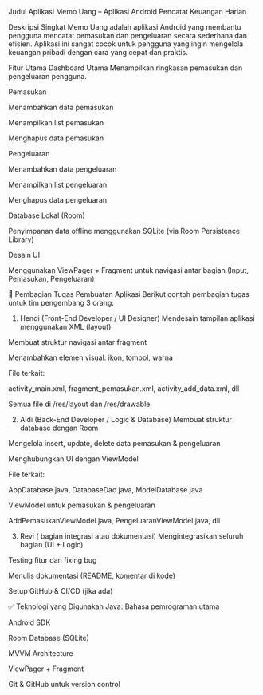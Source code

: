 Judul Aplikasi
Memo Uang – Aplikasi Android Pencatat Keuangan Harian

Deskripsi Singkat
Memo Uang adalah aplikasi Android yang membantu pengguna mencatat pemasukan dan pengeluaran secara sederhana dan efisien. Aplikasi ini sangat cocok untuk pengguna yang ingin mengelola keuangan pribadi dengan cara yang cepat dan praktis.

Fitur Utama
Dashboard Utama
Menampilkan ringkasan pemasukan dan pengeluaran pengguna.

Pemasukan

Menambahkan data pemasukan

Menampilkan list pemasukan

Menghapus data pemasukan

Pengeluaran

Menambahkan data pengeluaran

Menampilkan list pengeluaran

Menghapus data pengeluaran

Database Lokal (Room)

Penyimpanan data offline menggunakan SQLite (via Room Persistence Library)

Desain UI

Menggunakan ViewPager + Fragment untuk navigasi antar bagian (Input, Pemasukan, Pengeluaran)

👥 Pembagian Tugas Pembuatan Aplikasi
Berikut contoh pembagian tugas untuk tim pengembang 3 orang:

1. Hendi (Front-End Developer / UI Designer)
Mendesain tampilan aplikasi menggunakan XML (layout)

Membuat struktur navigasi antar fragment

Menambahkan elemen visual: ikon, tombol, warna

File terkait:

activity_main.xml, fragment_pemasukan.xml, activity_add_data.xml, dll

Semua file di /res/layout dan /res/drawable

2. Aldi (Back-End Developer / Logic & Database)
Membuat struktur database dengan Room

Mengelola insert, update, delete data pemasukan & pengeluaran

Menghubungkan UI dengan ViewModel

File terkait:

AppDatabase.java, DatabaseDao.java, ModelDatabase.java

ViewModel untuk pemasukan & pengeluaran

AddPemasukanViewModel.java, PengeluaranViewModel.java, dll

3. Revi  ( bagian integrasi atau dokumentasi)
Mengintegrasikan seluruh bagian (UI + Logic)

Testing fitur dan fixing bug

Menulis dokumentasi (README, komentar di kode)

Setup GitHub & CI/CD (jika ada)

✅ Teknologi yang Digunakan
Java: Bahasa pemrograman utama

Android SDK

Room Database (SQLite)

MVVM Architecture

ViewPager + Fragment

Git & GitHub untuk version control
